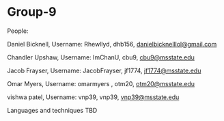 # Group-9
People:

Daniel Bicknell, Username: Rhewllyd, dhb156, danielbicknelllol@gmail.com

Chandler Upshaw, Username: ImChanU, cbu9, cbu9@msstate.edu

Jacob Frayser, Username: JacobFrayser, jf1774, jf1774@msstate.edu

Omar Myers, Username: omarmyers , otm20, otm20@msstate.edu

vishwa patel, Username: vnp39, vnp39, vnp39@msstate.edu

Languages and techniques TBD
